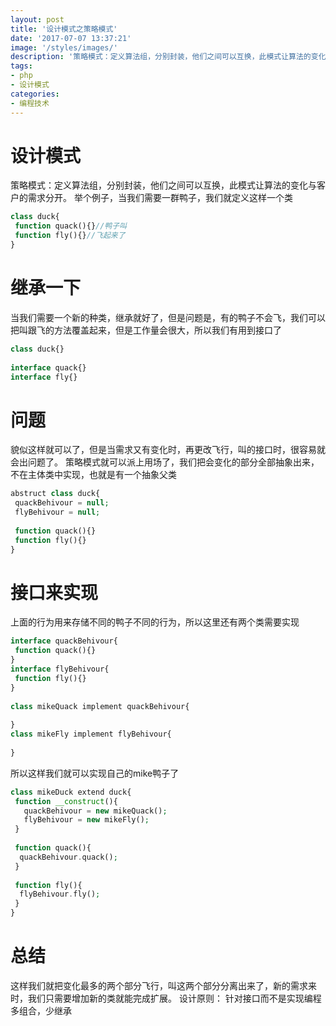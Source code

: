 ```yaml
---
layout: post
title: '设计模式之策略模式'
date: '2017-07-07 13:37:21'
image: '/styles/images/'
description: '策略模式：定义算法组，分别封装，他们之间可以互换，此模式让算法的变化与客户的需求分开.'
tags:
- php
- 设计模式
categories:
- 编程技术
---
```


设计模式
====

策略模式：定义算法组，分别封装，他们之间可以互换，此模式让算法的变化与客户的需求分开。
举个例子，当我们需要一群鸭子，我们就定义这样一个类
```php
class duck{  
 function quack(){}//鸭子叫  
 function fly(){}//飞起来了  
}  
```


继承一下
====

当我们需要一个新的种类，继承就好了，但是问题是，有的鸭子不会飞，我们可以把叫跟飞的方法覆盖起来，但是工作量会很大，所以我们有用到接口了
```php
class duck{}  
  
interface quack{}  
interface fly{}  
```

问题
====
貌似这样就可以了，但是当需求又有变化时，再更改飞行，叫的接口时，很容易就会出问题了。
策略模式就可以派上用场了，我们把会变化的部分全部抽象出来，不在主体类中实现，也就是有一个抽象父类
```php
abstruct class duck{  
 quackBehivour = null;  
 flyBehivour = null;  
   
 function quack(){}  
 function fly(){}  
}  
```

接口来实现
====
上面的行为用来存储不同的鸭子不同的行为，所以这里还有两个类需要实现
```php
interface quackBehivour{  
 function quack(){}  
}  
interface flyBehivour{  
 function fly(){}  
}  
  
class mikeQuack implement quackBehivour{  
  
}  
class mikeFly implement flyBehivour{  
  
}  
```

所以这样我们就可以实现自己的mike鸭子了
```php
class mikeDuck extend duck{  
 function __construct(){  
   quackBehivour = new mikeQuack();  
   flyBehivour = new mikeFly();  
 }  
  
 function quack(){  
  quackBehivour.quack();  
 }  
  
 function fly(){  
  flyBehivour.fly();  
 }  
}  
```

总结
====
这样我们就把变化最多的两个部分飞行，叫这两个部分分离出来了，新的需求来时，我们只需要增加新的类就能完成扩展。
设计原则：
 针对接口而不是实现编程
 多组合，少继承
 
